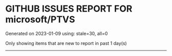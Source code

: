 
# GITHUB ISSUES REPORT FOR microsoft/PTVS


Generated on 2023-01-09 using: stale=30, all=0


Only showing items that are new to report in past 1 day(s)


---
